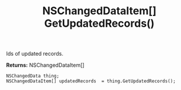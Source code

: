 ﻿---
uid: crmscript_ref_NSChangedData_GetUpdatedRecords
title: NSChangedDataItem[] GetUpdatedRecords()
intellisense: NSChangedData.GetUpdatedRecords
keywords: NSChangedData, GetUpdatedRecords
so.topic: reference
---

Ids of updated records.

**Returns:** NSChangedDataItem[]


```crmscript
NSChangedData thing;
NSChangedDataItem[] updatedRecords  = thing.GetUpdatedRecords();
```


